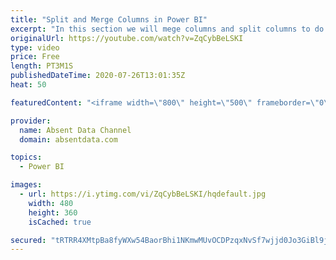 ```yaml
---
title: "Split and Merge Columns in Power BI"
excerpt: "In this section we will mege columns and split columns to do a depper level of analysis"
originalUrl: https://youtube.com/watch?v=ZqCybBeLSKI
type: video
price: Free
length: PT3M1S
publishedDateTime: 2020-07-26T13:01:35Z
heat: 50

featuredContent: "<iframe width=\"800\" height=\"500\" frameborder=\"0\" src=\"https://www.youtube.com/embed/ZqCybBeLSKI\" allow=\"accelerometer; autoplay; encrypted-media; gyroscope; picture-in-picture\" allowfullscreen></iframe>"

provider:
  name: Absent Data Channel
  domain: absentdata.com

topics:
  - Power BI

images:
  - url: https://i.ytimg.com/vi/ZqCybBeLSKI/hqdefault.jpg
    width: 480
    height: 360
    isCached: true

secured: "tRTRR4XMtpBa8fyWXw54BaorBhi1NKmwMUvOCDPzqxNvSf7wjjd0Jo3GiBl9jD83en2NF0dmngWF9J8MADiWbqKc2L2P7JNyFq2HhtBMgPewE8OtTOVkwpKbbA6KTQbIW/wtjS3x0NCQadBeI/1SPUK7x0tUpUiIO0c+K3sZr8yPsvoAC4pPPOWClY8BotXrfqf6Xo2oQ5yIc9Lg8+5+7Eaquz6tvLitiIBn35Lz7EoirnfP2paajJUuJ0aHUNXvegHeoQnOM0o61Ja9ur7LbcPNBGP/H9MXpzPeWht/bss0rZHd0hV+6QsHcMVc+ehh9iwc7E8U/hFyDfE8ICxeF/IJzCHZCZGH7ai9tLuyfYJTJZf5u7k/4qje07IyIUwTyoXZVNR32F9D3ioTIF0+NSSnUKUY99tXmuLKhHVJKig=;CSLvttX6Q56TlsesB1Esqg=="
---
```


